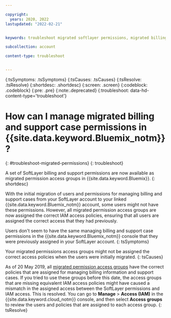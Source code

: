 ```yaml
---

copyright:
  years: 2020, 2022
lastupdated: "2022-02-21"


keywords: troubleshoot migrated softlayer permissions, migrated billing permission, migrated support permission

subcollection: account

content-type: troubleshoot


---
```


{:tsSymptoms: .tsSymptoms}
{:tsCauses: .tsCauses}
{:tsResolve: .tsResolve}
{:shortdesc: .shortdesc}
{:screen: .screen}
{:codeblock: .codeblock}
{:pre: .pre}
{:note:.deprecated}
{:troubleshoot: data-hd-content-type='troubleshoot'}

# How can I manage migrated billing and support case permissions in {{site.data.keyword.Bluemix_notm}}?
{: #troubleshoot-migrated-permissions}
{: troubleshoot}

A set of SoftLayer billing and support permissions are now available as migrated permission access groups in {{site.data.keyword.Bluemix}}.
{: shortdesc}

With the initial migration of users and permissions for managing billing and support cases from your SoftLayer account to your linked {{site.data.keyword.Bluemix_notm}} account, some users might not have these permissions. However, all migrated permission access groups are now assigned the correct IAM access policies, ensuring that all users are assigned the correct access that they had previously.

Users don't seem to have the same managing billing and support case permissions in the {{site.data.keyword.Bluemix_notm}} console that they were previously assigned in your SoftLayer account.
{: tsSymptoms}
   
Your migrated permissions access groups might not be assigned the correct access policies when the users were initially migrated.
{: tsCauses}

As of 20 May 2019, all [migrated permission access groups](/docs/account?topic=account-migrated_permissions) have the correct policies that are assigned for managing billing information and support cases. If you tried to use these groups before this date, the access groups that are missing equivalent IAM access policies might have caused a mismatch in the assigned access between the SoftLayer permissions and IAM access. This is resolved. You can go to **Manage** > **Access (IAM)** in the {{site.data.keyword.cloud_notm}} console, and then select **Access groups** to review the users and policies that are assigned to each access group.
{: tsResolve}
